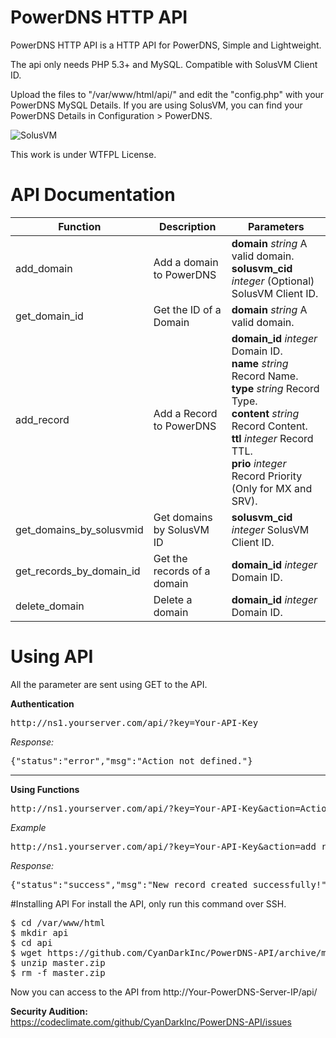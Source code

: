 # PowerDNS HTTP API 

PowerDNS HTTP API is a HTTP API for PowerDNS, Simple and Lightweight. 

The api only needs PHP 5.3+ and MySQL. Compatible with SolusVM Client ID.

Upload the files to "/var/www/html/api/" and edit the "config.php" with your PowerDNS MySQL Details.
If you are using SolusVM, you can find your PowerDNS Details in Configuration > PowerDNS.

![SolusVM](http://fotos.subefotos.com/b498c8af356976988ebe6c35f2559546o.jpg)

This work is under WTFPL License.

# API Documentation

Function                    | Description                 | Parameters
--------------------------- | --------------------------- | ---------------------------
add_domain                  | Add a domain to PowerDNS    | <b>domain</b> <i>string</i> A valid domain.<br> <b>solusvm_cid</b> <i>integer</i> (Optional) SolusVM Client ID.<br>
get_domain_id               | Get the ID of a Domain      | <b>domain</b> <i>string</i> A valid domain.<br> 
add_record                  | Add a Record to PowerDNS    | <b>domain_id</b> <i>integer</i> Domain ID.<br> <b>name</b> <i>string</i> Record Name.<br> <b>type</b> <i>string</i> Record Type.<br> <b>content</b> <i>string</i> Record Content.<br> <b>ttl</b> <i>integer</i> Record TTL.<br> <b>prio</b> <i>integer</i> Record Priority (Only for MX and SRV).<br>
get_domains_by_solusvmid    | Get domains by SolusVM ID   | <b>solusvm_cid</b> <i>integer</i> SolusVM Client ID.<br>
get_records_by_domain_id    | Get the records of a domain | <b>domain_id</b> <i>integer</i> Domain ID.<br>
delete_domain               | Delete a domain             | <b>domain_id</b> <i>integer</i> Domain ID.<br>

# Using API 

All the parameter are sent using GET to the API.

<b>Authentication</b>
<pre>http://ns1.yourserver.com/api/?key=Your-API-Key</pre>
<i>Response:</i>
<pre>{"status":"error","msg":"Action not defined."}</pre>
<hr>
<b>Using Functions</b>
<pre>http://ns1.yourserver.com/api/?key=Your-API-Key&action=Action&param1=xx....</pre>
<i>Example</i>
<pre>http://ns1.yourserver.com/api/?key=Your-API-Key&action=add_record&domain_id=12&name=demo.com&type=NS&content=google.com</pre>
<i>Response:</i>
<pre>{"status":"success","msg":"New record created successfully!"}</pre>

#Installing API
For install the API, only run this command over SSH.
<pre>
$ cd /var/www/html
$ mkdir api
$ cd api
$ wget https://github.com/CyanDarkInc/PowerDNS-API/archive/master.zip
$ unzip master.zip
$ rm -f master.zip
</pre>

Now you can access to the API from http://Your-PowerDNS-Server-IP/api/

<b>Security Audition:</b> https://codeclimate.com/github/CyanDarkInc/PowerDNS-API/issues